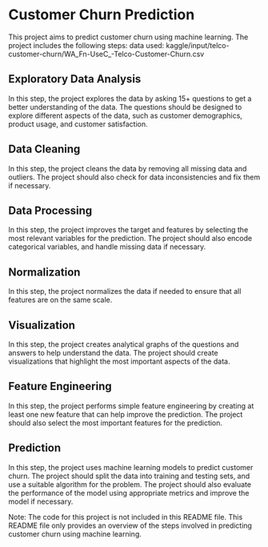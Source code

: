# Customer Churn Prediction

This project aims to predict customer churn using machine learning. The project includes the following steps:
data used: kaggle/input/telco-customer-churn/WA_Fn-UseC_-Telco-Customer-Churn.csv

## Exploratory Data Analysis

In this step, the project explores the data by asking 15+ questions to get a better understanding of the data. The questions should be designed to explore different aspects of the data, such as customer demographics, product usage, and customer satisfaction.

## Data Cleaning

In this step, the project cleans the data by removing all missing data and outliers. The project should also check for data inconsistencies and fix them if necessary.

## Data Processing

In this step, the project improves the target and features by selecting the most relevant variables for the prediction. The project should also encode categorical variables, and handle missing data if necessary.

## Normalization

In this step, the project normalizes the data if needed to ensure that all features are on the same scale.

## Visualization

In this step, the project creates analytical graphs of the questions and answers to help understand the data. The project should create visualizations that highlight the most important aspects of the data.

## Feature Engineering

In this step, the project performs simple feature engineering by creating at least one new feature that can help improve the prediction. The project should also select the most important features for the prediction.

## Prediction

In this step, the project uses machine learning models to predict customer churn. The project should split the data into training and testing sets, and use a suitable algorithm for the problem. The project should also evaluate the performance of the model using appropriate metrics and improve the model if necessary.

Note: The code for this project is not included in this README file. This README file only provides an overview of the steps involved in predicting customer churn using machine learning.
